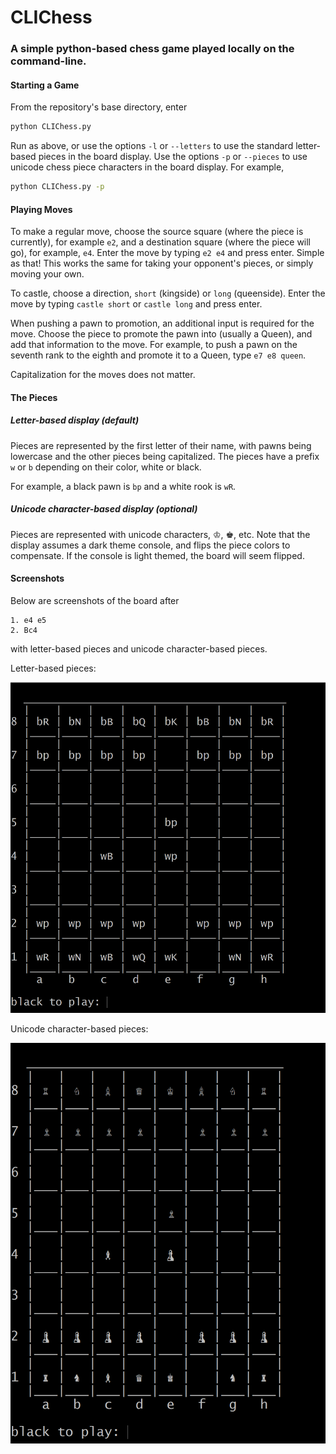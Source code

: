 # CLIChess 

### A simple python-based chess game played locally on the command-line.

#### Starting a Game

From the repository's base directory, enter

```sh
python CLIChess.py
```

Run as above, or use the options `-l` or `--letters` to use the standard letter-based pieces in the board display.
Use the options `-p` or `--pieces` to use unicode chess piece characters in the board display.
For example,

```sh
python CLIChess.py -p
```

#### Playing Moves

To make a regular move, choose the source square (where the piece is currently), for example `e2`, and a destination square (where the piece will go), for example, `e4`. 
Enter the move by typing `e2 e4` and press enter. 
Simple as that!
This works the same for taking your opponent's pieces, or simply moving your own.

To castle, choose a direction, `short` (kingside) or `long` (queenside). 
Enter the move by typing `castle short` or `castle long` and press enter.

When pushing a pawn to promotion, an additional input is required for the move. 
Choose the piece to promote the pawn into (usually a Queen), and add that information to the move. 
For example, to push a pawn on the seventh rank to the eighth and promote it to a Queen, type `e7 e8 queen`.

Capitalization for the moves does not matter.

#### The Pieces

##### Letter-based display (default)

Pieces are represented by the first letter of their name, with pawns being lowercase and the other pieces being capitalized.
The pieces have a prefix `w` or `b` depending on their color, white or black.

For example, a black pawn is `bp` and a white rook is `wR`.

##### Unicode character-based display (optional)

Pieces are represented with unicode characters, &#9812;, &#9818;, etc.
Note that the display assumes a dark theme console, and flips the piece colors to compensate. 
If the console is light themed, the board will seem flipped.

#### Screenshots

Below are screenshots of the board after 

```
1. e4 e5
2. Bc4
```

with letter-based pieces and unicode character-based pieces.

Letter-based pieces:

![](screenshots/letter_pieces.png?raw=true)

Unicode character-based pieces:

![](screenshots/unicode_character_pieces.png?raw=true)